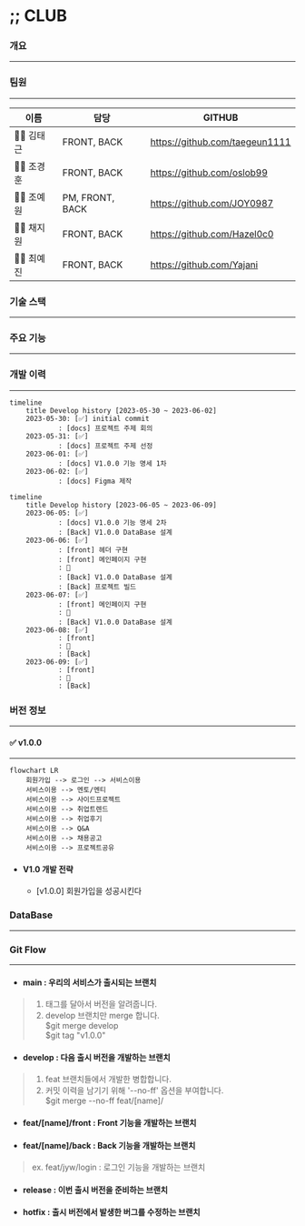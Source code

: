 # ;; CLUB

### 개요

---


### 팀원

---

| 이름        | 담당              | GITHUB                                  |
|-----------|-----------------|-----------------------------------------|
| 👨‍💻 김태근 | FRONT, BACK     | https://github.com/taegeun1111          |
| 👨‍💻 조경훈 | FRONT, BACK     | https://github.com/oslob99              |
| 👩‍💻 조예원 | PM, FRONT, BACK | https://github.com/JOY0987              |
| 👩‍💻 채지원 | FRONT, BACK     | https://github.com/Hazel0c0             |
| 👩‍💻 최예진 | FRONT, BACK     | https://github.com/Yajani               |


### 기술 스택

---


### 주요 기능

---


### 개발 이력

---

```mermaid
timeline
    title Develop history [2023-05-30 ~ 2023-06-02]
    2023-05-30: [✅] initial commit
            : [docs] 프로젝트 주제 회의
    2023-05-31: [✅]
            : [docs] 프로젝트 주제 선정
    2023-06-01: [✅]
            : [docs] V1.0.0 기능 명세 1차
    2023-06-02: [✅]
            : [docs] Figma 제작 
```
```mermaid
timeline
    title Develop history [2023-06-05 ~ 2023-06-09]
    2023-06-05: [✅]
            : [docs] V1.0.0 기능 명세 2차
            : [Back] V1.0.0 DataBase 설계
    2023-06-06: [✅]
            : [front] 헤더 구현
            : [front] 메인페이지 구현
            : 🔨
            : [Back] V1.0.0 DataBase 설계
            : [Back] 프로젝트 빌드
    2023-06-07: [✅]
            : [front] 메인페이지 구현
            : 🔨
            : [Back] V1.0.0 DataBase 설계
    2023-06-08: [✅]
            : [front] 
            : 🔨
            : [Back] 
    2023-06-09: [✅]
            : [front] 
            : 🔨
            : [Back] 
```


### 버전 정보

---

#### ✅ v1.0.0

---

```mermaid
flowchart LR
    회원가입 --> 로그인 --> 서비스이용
    서비스이용 --> 멘토/멘티
    서비스이용 --> 사이드프로젝트
    서비스이용 --> 취업트렌드
    서비스이용 --> 취업후기
    서비스이용 --> Q&A
    서비스이용 --> 채용공고
    서비스이용 --> 프로젝트공유
```

- #### V1.0 개발 전략
    - [v1.0.0] 회원가입을 성공시킨다


### DataBase

---


### Git Flow

---

- #### main : 우리의 서비스가 출시되는 브랜치

> 1. 태그를 달아서 버전을 알려줍니다.
> 2. develop 브랜치만 merge 합니다.  
     $git merge develop  
     $git tag "v1.0.0"

- #### develop : 다음 출시 버전을 개발하는 브랜치

> 1. feat 브랜치들에서 개발한 병합합니다.
> 2. 커밋 이력을 남기기 위해 '--no-ff' 옵션을 부여합니다.  
     $git merge --no-ff feat/[name]/

- #### feat/[name]/front : Front 기능을 개발하는 브랜치
- #### feat/[name]/back : Back 기능을 개발하는 브랜치

> ex. feat/jyw/login : 로그인 기능을 개발하는 브랜치

- #### release : 이번 출시 버전을 준비하는 브랜치

- #### hotfix : 출시 버전에서 발생한 버그를 수정하는 브랜치
